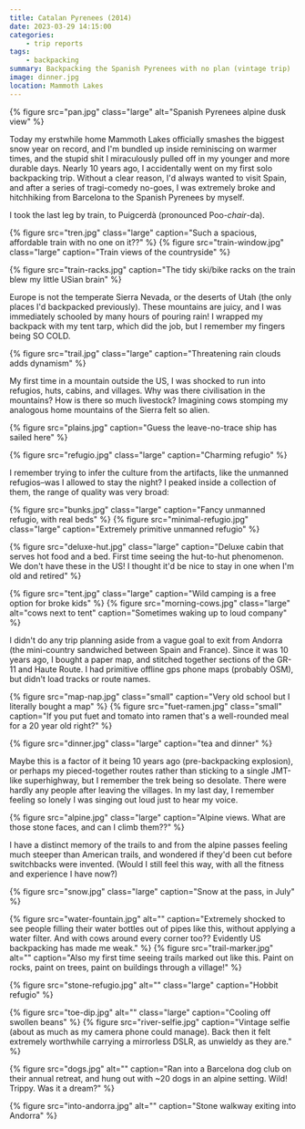 ```yaml
---
title: Catalan Pyrenees (2014)
date: 2023-03-29 14:15:00
categories:
    - trip reports
tags:
    - backpacking
summary: Backpacking the Spanish Pyrenees with no plan (vintage trip)
image: dinner.jpg
location: Mammoth Lakes
---
```


{% figure src="pan.jpg" class="large" alt="Spanish Pyrenees alpine dusk view" %}

Today my erstwhile home Mammoth Lakes officially smashes the biggest snow year on record, and I'm bundled up inside reminiscing on warmer times, and the stupid shit I miraculously pulled off in my younger and more durable days. Nearly 10 years ago, I accidentally went on my first solo backpacking trip. Without a clear reason, I'd always wanted to visit Spain, and after a series of tragi-comedy no-goes, I was extremely broke and hitchhiking from Barcelona to the Spanish Pyrenees by myself.

I took the last leg by train, to Puigcerdà (pronounced Poo-*chair*-da).

<div class="photos large">
{% figure src="tren.jpg" class="large" caption="Such a spacious, affordable train with no one on it??" %}
{% figure src="train-window.jpg" class="large" caption="Train views of the countryside" %}
</div>

{% figure src="train-racks.jpg" caption="The tidy ski/bike racks on the train blew my little USian brain" %}

Europe is not the temperate Sierra Nevada, or the deserts of Utah (the only places I'd backpacked previously). These mountains are juicy, and I was immediately schooled by many hours of pouring rain! I wrapped my backpack with my tent tarp, which did the job, but I remember my fingers being SO COLD.

{% figure src="trail.jpg" class="large" caption="Threatening rain clouds adds dynamism" %}

My first time in a mountain outside the US, I was shocked to run into refugios, huts, cabins, and villages. Why was there civilisation in the mountains? How is there so much livestock? Imagining cows stomping my analogous home mountains of the Sierra felt so alien.

{% figure src="plains.jpg"  caption="Guess the leave-no-trace ship has sailed here" %}

{% figure src="refugio.jpg" class="large" caption="Charming refugio" %}

I remember trying to infer the culture from the artifacts, like the unmanned refugios–was I allowed to stay the night? I peaked inside a collection of them, the range of quality was very broad:

<div class="photos large">
{% figure src="bunks.jpg" class="large" caption="Fancy unmanned refugio, with real beds" %}
{% figure src="minimal-refugio.jpg" class="large" caption="Extremely primitive unmanned refugio" %}
</div>

{% figure src="deluxe-hut.jpg" class="large" caption="Deluxe cabin that serves hot food and a bed. First time seeing the hut-to-hut phenomenon. We don't have these in the US! I thought it'd be nice to stay in one when I'm old and retired" %}

<div class="photos large">
{% figure src="tent.jpg" class="large" caption="Wild camping is a free option for broke kids" %}
{% figure src="morning-cows.jpg" class="large" alt="cows next to tent" caption="Sometimes waking up to loud company" %}
</div>

I didn't do any trip planning aside from a vague goal to exit from Andorra (the mini-country sandwiched between Spain and France). Since it was 10 years ago, I bought a paper map, and stitched together sections of the GR-11 and Haute Route. I had primitive offline gps phone maps (probably OSM), but didn't load tracks or route names.

<div class="photos large">
{% figure src="map-nap.jpg" class="small" caption="Very old school but I literally bought a map" %}
{% figure src="fuet-ramen.jpg" class="small" caption="If you put fuet and tomato into ramen that's a well-rounded meal for a 20 year old right?" %}
</div>

{% figure src="dinner.jpg" class="large" caption="tea and dinner" %}

Maybe this is a factor of it being 10 years ago (pre-backpacking explosion), or perhaps my pieced-together routes rather than sticking to a single JMT-like superhighway, but I remember the trek being so desolate. There were hardly any people after leaving the villages. In my last day, I remember feeling so lonely I was singing out loud just to hear my voice.

{% figure src="alpine.jpg" class="large" caption="Alpine views. What are those stone faces, and can I climb them??" %}

I have a distinct memory of the trails to and from the alpine passes feeling much steeper than American trails, and wondered if they'd been cut before switchbacks were invented. (Would I still feel this way, with all the fitness and experience I have now?)

{% figure src="snow.jpg" class="large" caption="Snow at the pass, in July" %}

<div class="photos large">
{% figure src="water-fountain.jpg" alt="" caption="Extremely shocked to see people filling their water bottles out of pipes like this, without applying a water filter. And with cows around every corner too?? Evidently US backpacking has made me weak." %}
{% figure src="trail-marker.jpg" alt="" caption="Also my first time seeing trails marked out like this. Paint on rocks, paint on trees, paint on buildings through a village!" %}
</div>

{% figure src="stone-refugio.jpg" alt="" class="large" caption="Hobbit refugio" %}

<div class="photos large">
{% figure src="toe-dip.jpg" alt="" class="large" caption="Cooling off swollen beans" %}
{% figure src="river-selfie.jpg" caption="Vintage selfie (about as much as my camera phone could manage). Back then it felt extremely worthwhile carrying a mirrorless DSLR, as unwieldy as they are." %}
</div>

{% figure src="dogs.jpg" alt="" caption="Ran into a Barcelona dog club on their annual retreat, and hung out with ~20 dogs in an alpine setting. Wild! Trippy. Was it a dream?" %}

{% figure src="into-andorra.jpg" alt="" caption="Stone walkway exiting into Andorra" %}